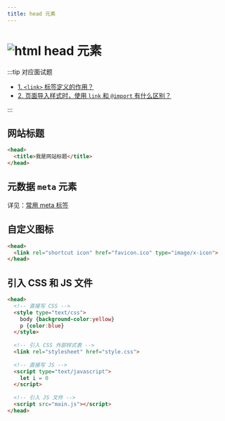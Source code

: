 ```yaml
---
title: head 元素
---
```


# ![html](https://zhuye-1308301598.file.myqcloud.com/markdown/html-20220412153548446.png) head 元素

:::tip 对应面试题

- [1. `<link>` 标签定义的作用？](/docs/interview/frontend/html/element#link-element)
- [2. 页面导入样式时，使用 `link` 和 `@import` 有什么区别？](/docs/interview/frontend/html/element#link-vs-import)

:::

## 网站标题

```html
<head>
  <title>我是网站标题</title>
</head>
```

## 元数据 `meta` 元素

详见：[常用 meta 标签](./meta)

## 自定义图标

```html
<head>
  <link rel="shortcut icon" href="favicon.ico" type="image/x-icon">
</head>
```

## 引入 CSS 和 JS 文件

```html
<head>
  <!-- 直接写 CSS -->
  <style type="text/css">
    body {background-color:yellow}
    p {color:blue}
  </style>
  
  <!-- 引入 CSS 外部样式表 -->
  <link rel="stylesheet" href="style.css">
  
  <!-- 直接写 JS -->
  <script type="text/javascript">
    let i = 0
  </script>
  
  <!-- 引入 JS 文件 -->
  <script src="main.js"></script>
</head>
```